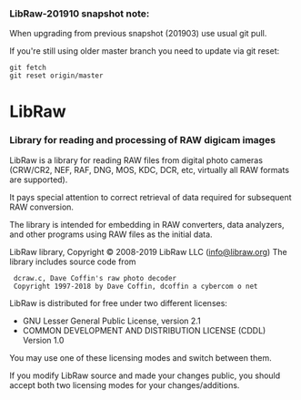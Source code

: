 ### LibRaw-201910 snapshot note:
When upgrading from previous snapshot (201903) use usual git pull.

If you're still using older master branch you need to update via git reset:
~~~
git fetch
git reset origin/master
~~~

# LibRaw
### Library for reading and processing of RAW digicam images

LibRaw is a library for reading RAW files from digital photo cameras 
(CRW/CR2, NEF, RAF, DNG, MOS, KDC, DCR, etc, virtually all RAW formats are 
supported). 

It pays special attention to correct retrieval of data required for subsequent 
RAW conversion.
    
The library is intended for embedding in RAW converters, data analyzers, and 
other programs using RAW files as the initial data.

LibRaw library, Copyright &copy; 2008-2019 LibRaw LLC (info@libraw.org)
The library includes source code from
      
     dcraw.c, Dave Coffin's raw photo decoder
     Copyright 1997-2018 by Dave Coffin, dcoffin a cybercom o net
      
LibRaw is distributed for free under two different licenses:
 *  GNU Lesser General Public License, version 2.1
 *  COMMON DEVELOPMENT AND DISTRIBUTION LICENSE (CDDL) Version 1.0
    
You may use one of these licensing modes and switch between them.

If you modify LibRaw source and made your changes public, you should accept
both two licensing modes for your changes/additions.

